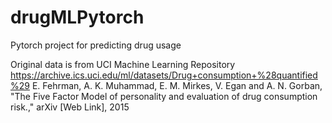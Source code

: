 # drugMLPytorch
Pytorch project for predicting drug usage 

Original data is from UCI Machine Learning Repository
https://archive.ics.uci.edu/ml/datasets/Drug+consumption+%28quantified%29
E. Fehrman, A. K. Muhammad, E. M. Mirkes, V. Egan and A. N. Gorban, 
"The Five Factor Model of personality and evaluation of drug consumption risk.," arXiv [Web Link], 2015

